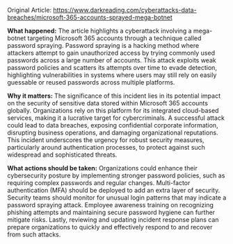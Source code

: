 Original Article: https://www.darkreading.com/cyberattacks-data-breaches/microsoft-365-accounts-sprayed-mega-botnet

**What happened:** The article highlights a cyberattack involving a mega-botnet targeting Microsoft 365 accounts through a technique called password spraying. Password spraying is a hacking method where attackers attempt to gain unauthorized access by trying commonly used passwords across a large number of accounts. This attack exploits weak password policies and scatters its attempts over time to evade detection, highlighting vulnerabilities in systems where users may still rely on easily guessable or reused passwords across multiple platforms.

**Why it matters:** The significance of this incident lies in its potential impact on the security of sensitive data stored within Microsoft 365 accounts globally. Organizations rely on this platform for its integrated cloud-based services, making it a lucrative target for cybercriminals. A successful attack could lead to data breaches, exposing confidential corporate information, disrupting business operations, and damaging organizational reputations. This incident underscores the urgency for robust security measures, particularly around authentication processes, to protect against such widespread and sophisticated threats.

**What actions should be taken:** Organizations could enhance their cybersecurity posture by implementing stronger password policies, such as requiring complex passwords and regular changes. Multi-factor authentication (MFA) should be deployed to add an extra layer of security. Security teams should monitor for unusual login patterns that may indicate a password spraying attack. Employee awareness training on recognizing phishing attempts and maintaining secure password hygiene can further mitigate risks. Lastly, reviewing and updating incident response plans can prepare organizations to quickly and effectively respond to and recover from such attacks.